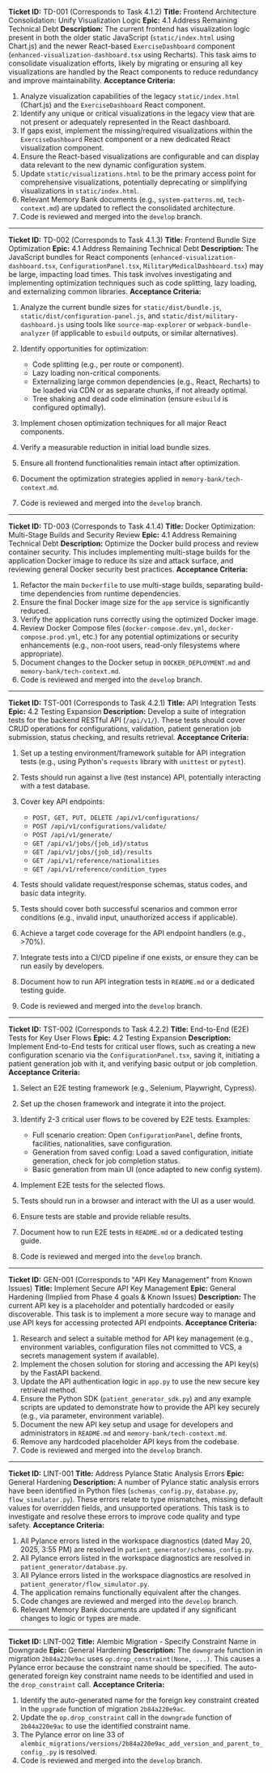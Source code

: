 __Ticket ID:__ TD-001 (Corresponds to Task 4.1.2) __Title:__ Frontend Architecture Consolidation: Unify Visualization Logic __Epic:__ 4.1 Address Remaining Technical Debt __Description:__ The current frontend has visualization logic present in both the older static JavaScript (`static/index.html` using Chart.js) and the newer React-based `ExerciseDashboard` component (`enhanced-visualization-dashboard.tsx` using Recharts). This task aims to consolidate visualization efforts, likely by migrating or ensuring all key visualizations are handled by the React components to reduce redundancy and improve maintainability. __Acceptance Criteria:__

1. Analyze visualization capabilities of the legacy `static/index.html` (Chart.js) and the `ExerciseDashboard` React component.
2. Identify any unique or critical visualizations in the legacy view that are not present or adequately represented in the React dashboard.
3. If gaps exist, implement the missing/required visualizations within the `ExerciseDashboard` React component or a new dedicated React visualization component.
4. Ensure the React-based visualizations are configurable and can display data relevant to the new dynamic configuration system.
5. Update `static/visualizations.html` to be the primary access point for comprehensive visualizations, potentially deprecating or simplifying visualizations in `static/index.html`.
6. Relevant Memory Bank documents (e.g., `system-patterns.md`, `tech-context.md`) are updated to reflect the consolidated architecture.
7. Code is reviewed and merged into the `develop` branch.

---

__Ticket ID:__ TD-002 (Corresponds to Task 4.1.3) __Title:__ Frontend Bundle Size Optimization __Epic:__ 4.1 Address Remaining Technical Debt __Description:__ The JavaScript bundles for React components (`enhanced-visualization-dashboard.tsx`, `ConfigurationPanel.tsx`, `MilitaryMedicalDashboard.tsx`) may be large, impacting load times. This task involves investigating and implementing optimization techniques such as code splitting, lazy loading, and externalizing common libraries. __Acceptance Criteria:__

1. Analyze the current bundle sizes for `static/dist/bundle.js`, `static/dist/configuration-panel.js`, and `static/dist/military-dashboard.js` using tools like `source-map-explorer` or `webpack-bundle-analyzer` (if applicable to `esbuild` outputs, or similar alternatives).

2. Identify opportunities for optimization:

   - Code splitting (e.g., per route or component).
   - Lazy loading non-critical components.
   - Externalizing large common dependencies (e.g., React, Recharts) to be loaded via CDN or as separate chunks, if not already optimal.
   - Tree shaking and dead code elimination (ensure `esbuild` is configured optimally).

3. Implement chosen optimization techniques for all major React components.

4. Verify a measurable reduction in initial load bundle sizes.

5. Ensure all frontend functionalities remain intact after optimization.

6. Document the optimization strategies applied in `memory-bank/tech-context.md`.

7. Code is reviewed and merged into the `develop` branch.

---

__Ticket ID:__ TD-003 (Corresponds to Task 4.1.4) __Title:__ Docker Optimization: Multi-Stage Builds and Security Review __Epic:__ 4.1 Address Remaining Technical Debt __Description:__ Optimize the Docker build process and review container security. This includes implementing multi-stage builds for the application Docker image to reduce its size and attack surface, and reviewing general Docker security best practices. __Acceptance Criteria:__

1. Refactor the main `Dockerfile` to use multi-stage builds, separating build-time dependencies from runtime dependencies.
2. Ensure the final Docker image size for the `app` service is significantly reduced.
3. Verify the application runs correctly using the optimized Docker image.
4. Review Docker Compose files (`docker-compose.dev.yml`, `docker-compose.prod.yml`, etc.) for any potential optimizations or security enhancements (e.g., non-root users, read-only filesystems where appropriate).
5. Document changes to the Docker setup in `DOCKER_DEPLOYMENT.md` and `memory-bank/tech-context.md`.
6. Code is reviewed and merged into the `develop` branch.

---

__Ticket ID:__ TST-001 (Corresponds to Task 4.2.1) __Title:__ API Integration Tests __Epic:__ 4.2 Testing Expansion __Description:__ Develop a suite of integration tests for the backend RESTful API (`/api/v1/`). These tests should cover CRUD operations for configurations, validation, patient generation job submission, status checking, and results retrieval. __Acceptance Criteria:__

1. Set up a testing environment/framework suitable for API integration tests (e.g., using Python's `requests` library with `unittest` or `pytest`).

2. Tests should run against a live (test instance) API, potentially interacting with a test database.

3. Cover key API endpoints:

   - `POST, GET, PUT, DELETE /api/v1/configurations/`
   - `POST /api/v1/configurations/validate/`
   - `POST /api/v1/generate/`
   - `GET /api/v1/jobs/{job_id}/status`
   - `GET /api/v1/jobs/{job_id}/results`
   - `GET /api/v1/reference/nationalities`
   - `GET /api/v1/reference/condition_types`

4. Tests should validate request/response schemas, status codes, and basic data integrity.

5. Tests should cover both successful scenarios and common error conditions (e.g., invalid input, unauthorized access if applicable).

6. Achieve a target code coverage for the API endpoint handlers (e.g., >70%).

7. Integrate tests into a CI/CD pipeline if one exists, or ensure they can be run easily by developers.

8. Document how to run API integration tests in `README.md` or a dedicated testing guide.

9. Code is reviewed and merged into the `develop` branch.

---

__Ticket ID:__ TST-002 (Corresponds to Task 4.2.2) __Title:__ End-to-End (E2E) Tests for Key User Flows __Epic:__ 4.2 Testing Expansion __Description:__ Implement End-to-End tests for critical user flows, such as creating a new configuration scenario via the `ConfigurationPanel.tsx`, saving it, initiating a patient generation job with it, and verifying basic output or job completion. __Acceptance Criteria:__

1. Select an E2E testing framework (e.g., Selenium, Playwright, Cypress).

2. Set up the chosen framework and integrate it into the project.

3. Identify 2-3 critical user flows to be covered by E2E tests. Examples:

   - Full scenario creation: Open `ConfigurationPanel`, define fronts, facilities, nationalities, save configuration.
   - Generation from saved config: Load a saved configuration, initiate generation, check for job completion status.
   - Basic generation from main UI (once adapted to new config system).

4. Implement E2E tests for the selected flows.

5. Tests should run in a browser and interact with the UI as a user would.

6. Ensure tests are stable and provide reliable results.

7. Document how to run E2E tests in `README.md` or a dedicated testing guide.

8. Code is reviewed and merged into the `develop` branch.

---

__Ticket ID:__ GEN-001 (Corresponds to "API Key Management" from Known Issues) __Title:__ Implement Secure API Key Management __Epic:__ General Hardening (Implied from Phase 4 goals & Known Issues) __Description:__ The current API key is a placeholder and potentially hardcoded or easily discoverable. This task is to implement a more secure way to manage and use API keys for accessing protected API endpoints. __Acceptance Criteria:__

1. Research and select a suitable method for API key management (e.g., environment variables, configuration files not committed to VCS, a secrets management system if available).
2. Implement the chosen solution for storing and accessing the API key(s) by the FastAPI backend.
3. Update the API authentication logic in `app.py` to use the new secure key retrieval method.
4. Ensure the Python SDK (`patient_generator_sdk.py`) and any example scripts are updated to demonstrate how to provide the API key securely (e.g., via parameter, environment variable).
5. Document the new API key setup and usage for developers and administrators in `README.md` and `memory-bank/tech-context.md`.
6. Remove any hardcoded placeholder API keys from the codebase.
7. Code is reviewed and merged into the `develop` branch.

---

__Ticket ID:__ LINT-001 __Title:__ Address Pylance Static Analysis Errors __Epic:__ General Hardening __Description:__ A number of Pylance static analysis errors have been identified in Python files (`schemas_config.py`, `database.py`, `flow_simulator.py`). These errors relate to type mismatches, missing default values for overridden fields, and unsupported operations. This task is to investigate and resolve these errors to improve code quality and type safety. __Acceptance Criteria:__

1. All Pylance errors listed in the workspace diagnostics (dated May 20, 2025, 3:55 PM) are resolved in `patient_generator/schemas_config.py`.
2. All Pylance errors listed in the workspace diagnostics are resolved in `patient_generator/database.py`.
3. All Pylance errors listed in the workspace diagnostics are resolved in `patient_generator/flow_simulator.py`.
4. The application remains functionally equivalent after the changes.
5. Code changes are reviewed and merged into the `develop` branch.
6. Relevant Memory Bank documents are updated if any significant changes to logic or types are made.

---

__Ticket ID:__ LINT-002 __Title:__ Alembic Migration - Specify Constraint Name in Downgrade __Epic:__ General Hardening __Description:__ The `downgrade` function in migration `2b84a220e9ac` uses `op.drop_constraint(None, ...)`. This causes a Pylance error because the constraint name should be specified. The auto-generated foreign key constraint name needs to be identified and used in the `drop_constraint` call. __Acceptance Criteria:__

1. Identify the auto-generated name for the foreign key constraint created in the `upgrade` function of migration `2b84a220e9ac`.
2. Update the `op.drop_constraint` call in the `downgrade` function of `2b84a220e9ac` to use the identified constraint name.
3. The Pylance error on line 33 of `alembic_migrations/versions/2b84a220e9ac_add_version_and_parent_to_config_.py` is resolved.
4. Code is reviewed and merged into the `develop` branch.
